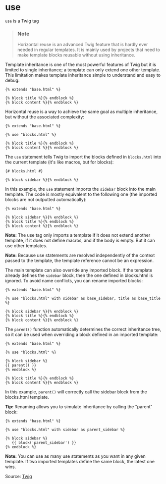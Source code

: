 # use

`use` is a Twig tag


> ### Note
>Horizontal reuse is an advanced Twig feature that is hardly ever needed in regular templates. It is mainly used by projects that need to make template blocks reusable without using inheritance.


Template inheritance is one of the most powerful features of Twig but it is limited to single inheritance; a template
can only extend one other template. This limitation makes template inheritance simple to understand and easy to debug:

```twig
{% extends "base.html" %}

{% block title %}{% endblock %}
{% block content %}{% endblock %}
```

Horizontal reuse is a way to achieve the same goal as multiple inheritance, but without the associated complexity:

```twig
{% extends "base.html" %}

{% use "blocks.html" %}

{% block title %}{% endblock %}
{% block content %}{% endblock %}
```

The `use` statement tells Twig to import the blocks defined in `blocks.html` into the current template (it's like
macros, but for blocks):

```twig
{# blocks.html #}

{% block sidebar %}{% endblock %}
```

In this example, the `use` statement imports the `sidebar` block into the main template. The code is mostly equivalent
to the following one (the imported blocks are not outputted automatically):

```twig
{% extends "base.html" %}

{% block sidebar %}{% endblock %}
{% block title %}{% endblock %}
{% block content %}{% endblock %}
```

<p class="note"><strong>Note:</strong>
The use tag only imports a template if it does not extend another template, if it does not define macros, and if the
body is empty. But it can use other templates.
</p>

<p class="note"><strong>Note:</strong>
Because use statements are resolved independently of the context passed to the template, the template reference cannot
be an expression.  
</p>

The main template can also override any imported block. If the template already defines the `sidebar` block, then the
one defined in blocks.html is ignored. To avoid name conflicts, you can rename imported blocks:

```twig
{% extends "base.html" %}

{% use "blocks.html" with sidebar as base_sidebar, title as base_title %}

{% block sidebar %}{% endblock %}
{% block title %}{% endblock %}
{% block content %}{% endblock %}
```

The `parent()` function automatically determines the correct inheritance tree, so it can be used when overriding a block
defined in an imported template:

```twig
{% extends "base.html" %}

{% use "blocks.html" %}

{% block sidebar %}
{{ parent() }}
{% endblock %}

{% block title %}{% endblock %}
{% block content %}{% endblock %}
```

In this example, `parent()` will correctly call the sidebar block from the blocks.html template.

<p class="tip"><strong>Tip:</strong>
Renaming allows you to simulate inheritance by calling the "parent" block:
</p>

```twig
{% extends "base.html" %}

{% use "blocks.html" with sidebar as parent_sidebar %}

{% block sidebar %}
   {{ block('parent_sidebar') }}
{% endblock %}

```

<p class="note"><strong>Note:</strong>
You can use as many use statements as you want in any given template. If two imported templates define the same block, the latest one wins.
</p>

Source: [Twig](https://twig.symfony.com/use)
